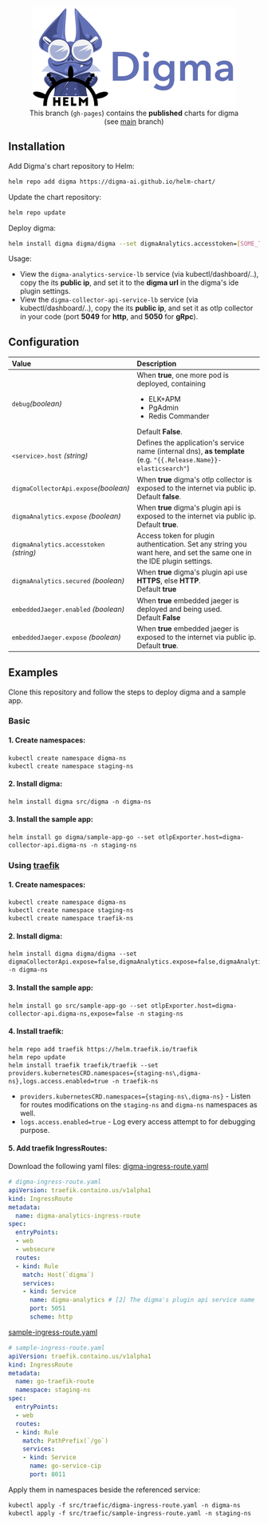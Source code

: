 <p align="center">
  <picture>
    <source media="(prefers-color-scheme: dark)" srcset="assets/digma-helm-dark.png">
    <source media="(prefers-color-scheme: light)" srcset="assets/digma-helm-light.png">
    <img width="410" height="200" src="assets/digma-helm-light.png" alt="digma+helm logos">
  </picture>
  <br/>
  This branch (<code>gh-pages</code>) contains the <b>published</b> charts for digma
  <br/>
  (see <a href="https://github.com/digma-ai/helm-chart/tree/main">main</a> branch)
</p>

## Installation

Add Digma's chart repository to Helm:
```bash
helm repo add digma https://digma-ai.github.io/helm-chart/
```

Update the chart repository:
```bash
helm repo update
```

Deploy digma:
```bash
helm install digma digma/digma --set digmaAnalytics.accesstoken=[SOME_TOKEN_VALUE]
```

Usage:
- View the `digma-analytics-service-lb` service (via kubectl/dashboard/..), copy the its **public ip**, and set it to the **digma url** in the digma's ide plugin settings.
- View the `digma-collector-api-service-lb` service (via kubectl/dashboard/..), copy the its **public ip**, and set it as otlp collector in your code (port **5049** for **http**, and **5050** for **gRpc**).
## Configuration
<table>
    <thead>
        <tr>
            <th align="left">Value</th>
            <th align="left">Description</th>
        </tr>
    </thead>
    <tbody>
        <tr>
          <td><code>debug</code><i>(boolean)</i></td>
              <td>When <b>true</b>, one more pod is deployed, containing <br/><ul><li>ELK+APM</li><li>PgAdmin</li><li>Redis Commander</li></ul>Default <b>False</b>.</td>
            </tr>
        <tr>
          <td><code>&lt;service&gt;.host</code> <i>(string)</i></td>
              <td>Defines the application's service name (internal dns), <b>as template</b> (e.g. <code>"{{.Release.Name}}-elasticsearch"</code>)</td>
            </tr>
        <tr>
          <td><code>digmaCollectorApi.expose</code><i>(boolean)</i></td>
            <td>When <b>true</b> digma's otlp collector is exposed to the internet via public ip.<br/>Default <b>false</b>.</td>
          </tr>
        <tr>
          <td><code>digmaAnalytics.expose</code> <i>(boolean)</i></td>
            <td>When <b>true</b> digma's plugin api is exposed to the internet via public ip.<br/>Default <b>true</b>.</td>
          </tr>
        <tr>
          <td><code>digmaAnalytics.accesstoken</code> <i>(string)</i></td>
            <td>Access token for plugin authentication. Set any string you want here, and set the same one in the IDE plugin settings.</td>
        </tr>
        <tr>
          <td><code>digmaAnalytics.secured</code> <i>(boolean)</i></td>
          <td>When <b>true</b> digma's plugin api use <b>HTTPS</b>, else <b>HTTP</b>.<br/>Default <b>true</b></td>
        </tr>
        <tr>
          <td><code>embeddedJaeger.enabled</code> <i>(boolean)</i></td>
          <td>When <b>true</b> embedded jaeger is deployed and being used.<br/>Default <b>False</b></td>
        </tr>
        <tr>
          <td><code>embeddedJaeger.expose</code> <i>(boolean)</i></td>
          <td>When <b>true</b> embedded jaeger is exposed to the internet via public ip.<br/>Default <b>true</b>.</td>
        </tr>
        <tr>
    </tbody>
</table>

## Examples
Clone this repository and follow the steps to deploy digma and a sample app.
### Basic
#### 1. Create namespaces:
```
kubectl create namespace digma-ns
kubectl create namespace staging-ns
```
#### 2. Install digma:
```
helm install digma src/digma -n digma-ns
```
#### 3. Install the sample app:
```
helm install go digma/sample-app-go --set otlpExporter.host=digma-collector-api.digma-ns -n staging-ns
```

### Using [traefik](https://github.com/traefik/traefik)
#### 1. Create namespaces:
```
kubectl create namespace digma-ns
kubectl create namespace staging-ns
kubectl create namespace traefik-ns
```

#### 2. Install digma:
```
helm install digma digma/digma --set digmaCollectorApi.expose=false,digmaAnalytics.expose=false,digmaAnalytics.secured=false -n digma-ns
```

#### 3. Install the sample app:
```
helm install go src/sample-app-go --set otlpExporter.host=digma-collector-api.digma-ns,expose=false -n staging-ns
```

#### 4. Install traefik:
```
helm repo add traefik https://helm.traefik.io/traefik
helm repo update
helm install traefik traefik/traefik --set providers.kubernetesCRD.namespaces={staging-ns\,digma-ns},logs.access.enabled=true -n traefik-ns
```
- `providers.kubernetesCRD.namespaces={staging-ns\,digma-ns}` - Listen for routes modifications on the `staging-ns` and `digma-ns` namespaces as well.
- `logs.access.enabled=true` - Log every access attempt to for debugging purpose.

#### 5. Add traefik IngressRoutes:
Download the following yaml files:
[digma-ingress-route.yaml](https://github.com/digma-ai/helm-chart/blob/main/src/traefik/digma-ingress-route.yaml)
```yaml
# digma-ingress-route.yaml
apiVersion: traefik.containo.us/v1alpha1
kind: IngressRoute
metadata:
  name: digma-analytics-ingress-route
spec:
  entryPoints:
  - web
  - websecure
  routes:
  - kind: Rule
    match: Host(`digma`)
    services:
    - kind: Service
      name: digma-analytics # [2] The digma's plugin api service name
      port: 5051
      scheme: http
```
[sample-ingress-route.yaml](https://github.com/digma-ai/helm-chart/blob/main/src/traefik/sample-ingress-route.yaml)
```yaml
# sample-ingress-route.yaml
apiVersion: traefik.containo.us/v1alpha1
kind: IngressRoute
metadata:
  name: go-traefik-route
  namespace: staging-ns
spec:
  entryPoints:
  - web
  routes:
  - kind: Rule
    match: PathPrefix(`/go`)
    services:
    - kind: Service
      name: go-service-cip
      port: 8011
```

Apply them in namespaces beside the referenced service:
```
kubectl apply -f src/traefic/digma-ingress-route.yaml -n digma-ns
kubectl apply -f src/traefic/sample-ingress-route.yaml -n staging-ns
```

